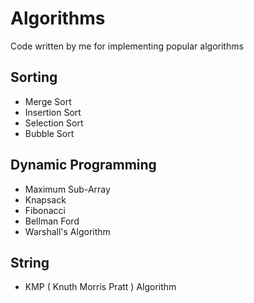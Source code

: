 Algorithms
==========

Code written by me for implementing popular algorithms

## Sorting

* Merge Sort
* Insertion Sort
* Selection Sort
* Bubble Sort

## Dynamic Programming

* Maximum Sub-Array
* Knapsack
* Fibonacci
* Bellman Ford
* Warshall's Algorithm

## String

* KMP ( Knuth Morris Pratt ) Algorithm

